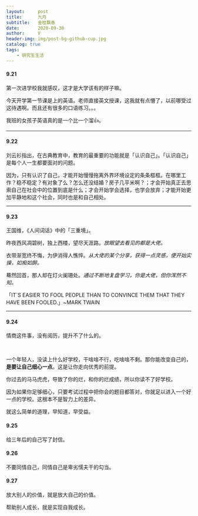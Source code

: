 ```yaml
---
layout:     post
title:      九月
subtitle:   金桂飘香
date:       2020-09-30
author:     V
header-img: img/post-bg-github-cup.jpg
catalog: true
tags:
    - 研究生生活
---
```


#### 9.21

第一次进学校我就感叹，这才是大学该有的样子嘛。


今天开学第一节课是上的英语。老师直接英文授课，这我就有点懵了，以前哪受过这待遇啊。而且还有很多的口语练习。。。

我班的女孩子英语真的是一个比一个溜👍。

---

#### 9.22

刘云衫指出，在古典教育中，教育的最重要的功能就是「认识自己」。「认识自己」是每个人一生都要面对的问题。

因为，只有认识了自己，才能开始慢慢拖离外界环境设定的条条框框。在哪里工作？稳不稳定？有对象了么？怎么还没结婚？房子几平米啊？；才会开始真正去思索自己在社会中的位置到底是什么；才会开始学会选择，也学会放弃；才能开始更加平静地和这个社会，同时也是和自己相处。

---

#### 9.23

王国维，《人间词话》中的「三重境」。

昨夜西风凋碧树，独上西楼，望尽天涯路。*放眼望去看见的都是大佬。*

衣带渐宽终不悔，为伊消得人憔悴。*从大佬的某个分享，获得一点灵感，便开始实操，如痴如醉。*

蓦然回首，那人却在灯火阑珊处。*通过不断地复盘学习，你是大佬，但你浑然不知。*


「IT`S EASIER TO FOOL PEOPLE THAN TO CONVINCE THEM THAT THEY HAVE BEEN FOOLED.」~MARK TWAIN

---

#### 9.24

情商这件事，没有阅历，提升不了什么的。

<br/>

一个年轻人，没读上什么好学校，干啥啥不行，吃啥啥不剩。那你能改变自己的，**是要让自己细心一点**。这是让你走向优秀的前提。

你过去的马马虎虎，导致了你的烂，和你的烂成绩，所以你读不了好学校。

因为如果你足够细心，只要考试过程中把你会的题目都答对，你就足以进入一个好一点的学校。这根本不是智力上的差异。

就这么简单的道理，早知道，早受益。

#### 9.25

给三年后的自己写了封信。

#### 9.26

不要同情自己，同情自己是卑劣懦夫干的勾当。

#### 9.27

放大别人的价值，就是放大自己的价值。

帮助别人成长，就是实现自我成长。